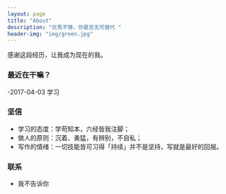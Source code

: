 ```yaml
---
layout: page
title: "About"
description: "优秀不够，你是否无可替代 "
header-img: "img/green.jpg"
---
```



感谢这段经历，让我成为现在的我。


### 最近在干嘛？
-2017-04-03 学习

### 坚信


* 学习的态度：学苟知本，六经皆我注脚；
* 做人的原则：沉着、勇猛，有辨别，不自私；
* 写作的情绪：一切技能皆可习得「持续」并不是坚持，写就是最好的回报。



### 联系
* 我不告诉你
